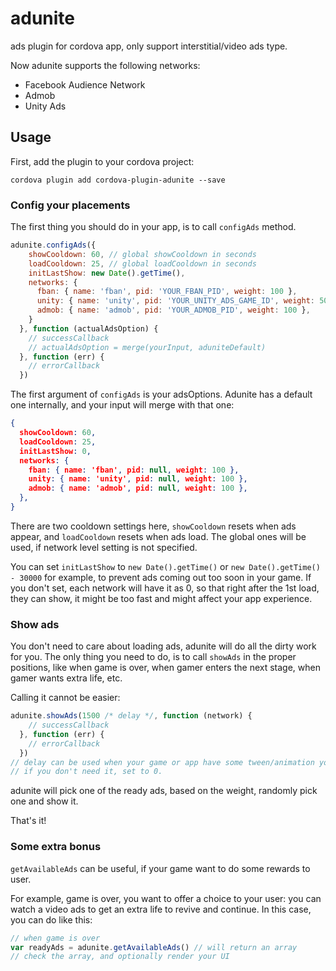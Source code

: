 # adunite
ads plugin for cordova app, only support interstitial/video ads type.

Now adunite supports the following networks:

* Facebook Audience Network
* Admob
* Unity Ads

## Usage

First, add the plugin to your cordova project:

```
cordova plugin add cordova-plugin-adunite --save
```

### Config your placements

The first thing you should do in your app, is to call `configAds` method.

```js
adunite.configAds({
    showCooldown: 60, // global showCooldown in seconds
    loadCooldown: 25, // global loadCooldown in seconds
    initLastShow: new Date().getTime(),
    networks: {
      fban: { name: 'fban', pid: 'YOUR_FBAN_PID', weight: 100 },
      unity: { name: 'unity', pid: 'YOUR_UNITY_ADS_GAME_ID', weight: 50, showCooldown: 50 },
      admob: { name: 'admob', pid: 'YOUR_ADMOB_PID', weight: 100 },
    }
  }, function (actualAdsOption) {
    // successCallback
    // actualAdsOption = merge(yourInput, aduniteDefault)
  }, function (err) {
    // errorCallback
  })
```

The first argument of `configAds` is your adsOptions. Adunite has a default one internally, and your input will merge with that one:

```json
{
  showCooldown: 60,
  loadCooldown: 25,
  initLastShow: 0,
  networks: {
    fban: { name: 'fban', pid: null, weight: 100 },
    unity: { name: 'unity', pid: null, weight: 100 },
    admob: { name: 'admob', pid: null, weight: 100 },
  },
}
```

There are two cooldown settings here, `showCooldown` resets when ads appear, and `loadCooldown` resets when ads load. The global ones will be used, if network level setting is not specified.

You can set `initLastShow` to `new Date().getTime()` or `new Date().getTime() - 30000` for example, to prevent ads coming out too soon in your game. If you don't set, each network will have it as 0, so that right after the 1st load, they can show, it might be too fast and might affect your app experience.

### Show ads

You don't need to care about loading ads, adunite will do all the dirty work for you. The only thing you need to do, is to call `showAds` in the proper positions, like when game is over, when gamer enters the next stage, when gamer wants extra life, etc.

Calling it cannot be easier:

```js
adunite.showAds(1500 /* delay */, function (network) {
    // successCallback
  }, function (err) {
    // errorCallback
  })
// delay can be used when your game or app have some tween/animation you want to show user first.
// if you don't need it, set to 0.
```

adunite will pick one of the ready ads, based on the weight, randomly pick one and show it.

That's it!

### Some extra bonus

`getAvailableAds` can be useful, if your game want to do some rewards to user.

For example, game is over, you want to offer a choice to your user: you can watch a video ads to get an extra life to revive and continue. In this case, you can do like this:

```js
// when game is over
var readyAds = adunite.getAvailableAds() // will return an array
// check the array, and optionally render your UI
```
